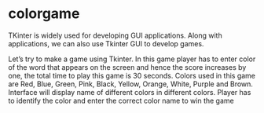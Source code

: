 # colorgame
TKinter is widely used for developing GUI applications. Along with applications, we can also use Tkinter GUI to develop games.

Let’s try to make a game using Tkinter. In this game player has to enter color of the word that appears on the screen and hence the score increases by one, the total time to play this game is 30 seconds. Colors used in this game are Red, Blue, Green, Pink, Black, Yellow, Orange, White, Purple and Brown. Interface will display name of different colors in different colors. Player has to identify the color and enter the correct color name to win the game
